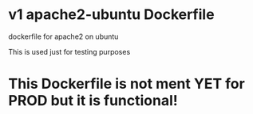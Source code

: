 # v1 apache2-ubuntu Dockerfile
dockerfile for apache2 on ubuntu

This is used just for testing purposes

# This Dockerfile is not ment YET for PROD but it is functional!
